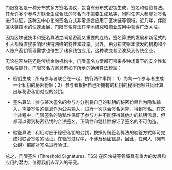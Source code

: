 
门限签名是一种分布式多方签名协议，包含有分布式密钥生成，签名和验签算法。其允许多个参与方联合生成合法的签名而不需要生成私钥，同时任何人都能对签名进行认证。这种去中心化的签名方式非常适合应用于区块链等领域。近几年，伴随区块链技术的快速发展，门限签名算法在学术研究和商业应用中获得广泛关注。

因为区块链技术和签名算法之间紧密而又重要的连结，签名算法的发展和新范式的引入都将直接影响区块链网络的特性和效率。另外，由分布式账本激发的机构和个人账户密钥管理需求也催生了诸多钱包应用，这种改变甚至波及到传统企业。

无论在区块链还是传统金融机构中，门限签名方案都可带来多种场景下的安全性和隐私性提升。门限签名方案具有如下所示的通用算法模型：

- 密钥生成：所有参与者联合在一起，执行两件事情： 1）为每一个参与者生成一个私钥的秘密份额；2）参与者根据自己所拥有的私钥的秘密份额共同计算出与秘密私钥对应的公钥。

- 签名算法：参与某次签名的参与方分别将自己的私钥的秘密份额作为隐私输入，需要签名的信息作为公共输入，进行一次联合签名运算，得到签名。在这个过程中，门限签名的隐私性保证了参与方并不能获得其他方的私钥信息，但都可以得到秘密私钥的合法签名。正确性和健壮性保证了签名的不可伪造。

- 验签算法：利用对应于秘密私钥的公钥，按照传统签名算法的验签方式即可完成对联合签名的验证。在验签过程中，不涉及秘密信息，因此，任何人（拥有公钥）都能对签名进行验证。

总之，门限签名 (Threshold Signatures, TSS) 在区块链等领域具有重大的发展和应用的潜力，值得我们去深入的研究。
